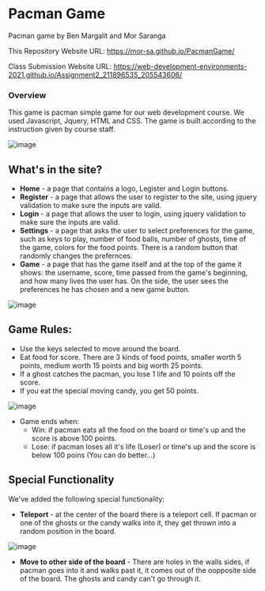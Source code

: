 # Pacman Game
Pacman game by Ben Margalit and Mor Saranga

This Repository Website URL: https://mor-sa.github.io/PacmanGame/

Class Submission Website URL: https://web-development-environments-2021.github.io/Assignment2_211896535_205543606/

### Overview

This game is pacman simple game for our web development course. We used Javascript, Jquery, HTML and CSS.
The game is built according to the instruction given by course staff.

![image](https://user-images.githubusercontent.com/62620992/116438440-1dc4f400-a857-11eb-8e09-8bffa354eeb7.png)

## What's in the site?
* **Home** - a page that contains a logo, Legister and Login buttons.
* **Register** - a page that allows the user to register to the site, using jquery validation to make sure the inputs are valid.
* **Login** - a page that allows the user to login, using jquery validation to make sure the inputs are valid.
* **Settings** - a page that asks the user to select preferences for the game, such as keys to play, number of food balls, number of ghosts, time of the game, colors for the food points. There is a random button that randomly changes the prefernces.
* **Game** - a page that has the game itself and at the top of the game it shows: the username, score, time passed from the game's beginning, and how many lives the user has. On the side, the user sees the preferences he has chosen and a new game button.

![image](https://user-images.githubusercontent.com/62620992/116438895-9a57d280-a857-11eb-9abe-9df7ef406c37.png)

## Game Rules:
* Use the keys selected to move around the board.
* Eat food for score. There are 3 kinds of food points, smaller worth 5 points, medium worth 15 points and big worth 25 points.
* If a ghost catches the pacman, you lose 1 life and 10 points off the score.
* If you eat the special moving candy, you get 50 points.

![image](https://user-images.githubusercontent.com/62620992/116438671-5795fa80-a857-11eb-92d9-ec9f0367ae09.png)
* Game ends when:
    * Win: if pacman eats all the food on the board or time's up and the score is above 100 points.
    * Lose: if pacman loses all it's life (Loser) or time's up and the score is below 100 poins (You can do better...)

## Special Functionality
We've added the following special functionality:
* **Teleport** - at the center of the board there is a teleport cell. If pacman or one of the ghosts or the candy walks into it, they get thrown into a random position in the board.

![image](https://user-images.githubusercontent.com/62620992/116438539-37663b80-a857-11eb-8362-b6fe6720834e.png)
* **Move to other side of the board** - There are holes in the walls sides, if pacman goes into it and walks past it, it comes out of the oopposite side of the board. The ghosts and candy can't go through it.
